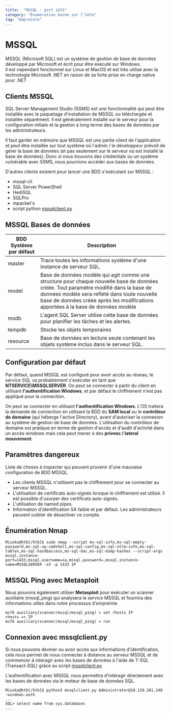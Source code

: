 ```yaml
---
title:  "MSSQL : port 1433"
category: "Énumeration basée sur l'hôte"
tag: "Empreinte"
---
```

# MSSQL

MSSQL (Microsoft SQL) est un système de gestion de base de données développé par Microsoft et écrit pour être exécuté sur Windows.\
Il est cependant fonctionnel sur Linux et MacOS et est très utilisé avec la technologie Microsoft .NET en raison de sa forte prise en charge native pour .NET

## Clients MSSQL

SQL Server Management Studio (SSMS) est une fonctionnalité qui peut être installée avec le paquetage d'installation de MSSQL ou téléchargée et installée séparément. Il est généralement installé sur le serveur pour la configuration initiale et la gestion à long terme des bases de données par les administrateurs. 

Il faut garder en mémoire que MSSQL est une partie client de l'application et peut être installée sur tout système où l'admin / le développeur prévoit de gérer la base de données (et pas seulement sur le serveur où est installé la base de données).
Donc si nous trouvons des crédentials ou un système vulnérable avec SSMS, nous pourrions accéder aux bases de données.

D'autres clients existent pour lancer une BDD s'exécutant sur MSSQL :
- mssql-cli 	
- SQL Server PowerShell 	
- HediSQL 	
- SQLPro 	
- mpacket's
- script python [mssqlclient.py](https://github.com/fortra/impacket/blob/master/examples/mssqlclient.py)

## MSSQL Bases de données

| BDD Système par défaut | Description  | 
|-------------------------|----------------------------------------------------------------------------------------------------------------------------------------------------------------------------------------------------------------------------------------------------------------------------|
| master                  | Trace toutes les informations système d'une instance de serveur SQL.                                                                                                                                                                                                       |
| model                   | Base de données modèle qui agit comme une structure pour chaque nouvelle base de données créée. Tout paramètre modifié dans la base de données modèle sera reflété dans toute nouvelle base de données créée après les modifications apportées à la base de données modèle |
| msdb                    | L'agent SQL Server utilise cette base de données pour planifier les tâches et les alertes.                                                                                                                                                                                 |
| tempdb                  | Stocke les objets temporaires                                                                                                                                                                                                                                              |
| resource                | Base de données en lecture seule contenant les objets système inclus dans le serveur SQL.                                                                                                                                                                                  |

## Configuration par défaut
Par défaut, quand MSSQL est configuré pour avoir accès au réseau, le service SQL va probablement s'exécuter en tant que **NTSERVICE\MSSQLSERVER**.
On peut se connecter à partir du client en utilisant **l'authentification Windows**, et par défaut le chiffrement n'est pas appliqué pour la connection.

On peut se connecter en utilisant **l'authentification Windows**. L'OS traitera la demande de connection en utilisant la BDD du **SAM local** ou le **contrôleur de domaine** (qui héberge l'active Directory), avant d'autoriser la connexion au système de gestion de base de données.
L'utilisation du contrôleur de domaine est pratique en terme de gestion d'accès et d'audit d'activité dans un accès windows mais cela peut mener à des **privesc / lateral mouvement**.

## Paramètres dangereux
Liste de choses à inspecter qui peuvent provenir d'une mauvaise configuration de BDD MSSQL.
- Les clients MSSQL n'utilisent pas le chiffrement pour se connecter au serveur MSSQL.
- L'utilisation de certificats auto-signés lorsque le chiffrement est utilisé. Il est possible d'usurper des certificats auto-signés.
- L'utilisation de named pipes.
- Information d'identification SA faible et par défaut. Les administrateurs peuvent oublier de désactiver ce compte.

## Énumération Nmap

```console
Misoko@htb[/htb]$ sudo nmap --script ms-sql-info,ms-sql-empty-password,ms-sql-xp-cmdshell,ms-sql-config,ms-sql-ntlm-info,ms-sql-tables,ms-sql-hasdbaccess,ms-sql-dac,ms-sql-dump-hashes --script-args mssql.instance-port=1433,mssql.username=sa,mssql.password=,mssql.instance-name=MSSQLSERVER -sV -p 1433 IP
```

## MSSQL Ping avec Metasploit
Nous pouvons également utiliser **Metasploit** pour exécuter un scanner auxiliaire (mssql_ping) qui analysera le service MSSQL et fournira des informations utiles dans notre processus d'empreinte.
```console
msf6 auxiliary(scanner/mssql/mssql_ping) > set rhosts IP
rhosts => IP
msf6 auxiliary(scanner/mssql/mssql_ping) > run
```

## Connexion avec mssqlclient.py 

Si nous pouvons deviner ou avoir accès aux informations d'identification, cela nous permet de nous connecter à distance au serveur MSSQL et de commencer à interagir avec les bases de données à l'aide de T-SQL (Transact-SQL) grâce au script [mssqlclient.py](https://github.com/fortra/impacket/blob/master/examples/mssqlclient.py)

L'authentification avec MSSQL nous permettra d'intéragir directement avec les bases de données via le moteur de base de données SQL.

```console
Misoko@htb[/htb]$ python3 mssqlclient.py Administrator@10.129.201.248 -windows-auth
...
SQL> select name from sys.databases
...
```